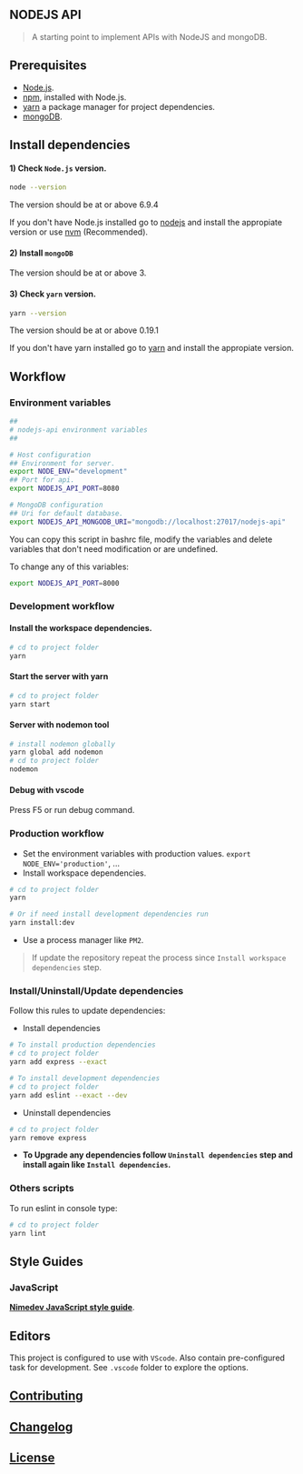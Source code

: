 ## NODEJS API

> A starting point to implement APIs with NodeJS and mongoDB.


## Prerequisites

- [Node.js](https://nodejs.org/en/download/).
- [npm](https://www.npmjs.com/), installed with Node.js.
- [yarn](https://yarnpkg.com/) a package manager for project dependencies.
- [mongoDB](https://www.mongodb.com/download-center?jmp=nav#community).

## Install dependencies

#### 1) Check `Node.js` version.

```sh
node --version
```
The version should be at or above 6.9.4

If you don't have Node.js installed go to [nodejs](https://nodejs.org/en/download/) and install the appropiate version or use [nvm](http://www.sergiolepore.net/2014/06/30/nvm-instalando-y-usando-node-version-manager/) (Recommended).

#### 2) Install `mongoDB`
The version should be at or above 3.

#### 3) Check `yarn` version.

```sh
yarn --version
```
The version should be at or above 0.19.1

If you don't have yarn installed go to [yarn](https://yarnpkg.com/en/docs/install) and install the appropiate version.


## Workflow

### Environment variables

```sh
##
# nodejs-api environment variables
##

# Host configuration
## Environment for server.
export NODE_ENV="development"
## Port for api.
export NODEJS_API_PORT=8080

# MongoDB configuration
## Uri for default database.
export NODEJS_API_MONGODB_URI="mongodb://localhost:27017/nodejs-api"
```

You can copy this script in bashrc file, modify the variables and delete variables that don't need modification or are undefined.

To change any of this variables:

```sh
export NODEJS_API_PORT=8000
```

### Development workflow

#### Install the workspace dependencies.

```sh
# cd to project folder
yarn
```

#### Start the server with yarn

```sh
# cd to project folder
yarn start
```

#### Server with nodemon tool

```sh
# install nodemon globally
yarn global add nodemon
# cd to project folder
nodemon
```

#### Debug with vscode
Press F5 or run debug command.

### Production workflow
- Set the environment variables with production values. `export NODE_ENV='production'`, ...
- Install workspace dependencies.

```sh
# cd to project folder
yarn

# Or if need install development dependencies run
yarn install:dev
```
- Use a process manager like `PM2`.

> If update the repository repeat the process since `Install workspace dependencies` step.

### Install/Uninstall/Update dependencies
Follow this rules to update dependencies:

- Install dependencies

```sh
# To install production dependencies
# cd to project folder
yarn add express --exact

# To install development dependencies
# cd to project folder
yarn add eslint --exact --dev
```

- Uninstall dependencies

```sh
# cd to project folder
yarn remove express
```

- **To Upgrade any dependencies follow `Uninstall dependencies` step and install again like `Install dependencies`.**

### Others scripts

To run eslint in console type:

```sh
# cd to project folder
yarn lint
```


## Style Guides

### JavaScript

**[Nimedev JavaScript style guide](https://github.com/nimedev/javascript)**.


## Editors
This project is configured to use with `VScode`. Also contain pre-configured task for development. See `.vscode` folder to explore the options.


## [Contributing](CONTRIBUTING.md)


## [Changelog](CHANGELOG.md)


## [License](LICENSE.md)
